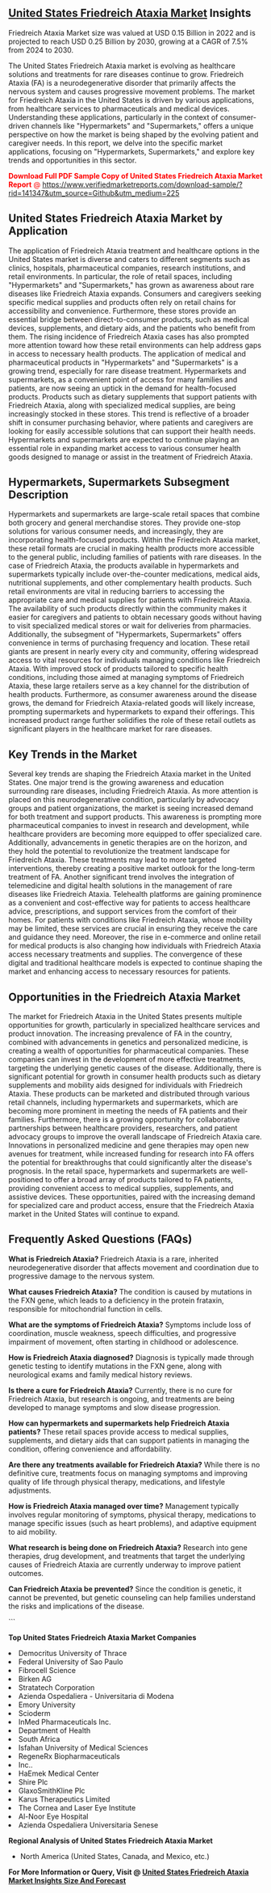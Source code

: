 <h2><a href="https://www.verifiedmarketreports.com/download-sample/?rid=141347&amp;utm_source=Github&amp;utm_medium=225" target="_blank">United States Friedreich Ataxia Market</a> Insights</h2><p>Friedreich Ataxia Market size was valued at USD 0.15 Billion in 2022 and is projected to reach USD 0.25 Billion by 2030, growing at a CAGR of 7.5% from 2024 to 2030.</p><p> <p>The United States Friedreich Ataxia market is evolving as healthcare solutions and treatments for rare diseases continue to grow. Friedreich Ataxia (FA) is a neurodegenerative disorder that primarily affects the nervous system and causes progressive movement problems. The market for Friedreich Ataxia in the United States is driven by various applications, from healthcare services to pharmaceuticals and medical devices. Understanding these applications, particularly in the context of consumer-driven channels like "Hypermarkets" and "Supermarkets," offers a unique perspective on how the market is being shaped by the evolving patient and caregiver needs. In this report, we delve into the specific market applications, focusing on "Hypermarkets, Supermarkets," and explore key trends and opportunities in this sector. <p><span class=""><span style="color: #ff0000;"><strong>Download Full PDF Sample Copy of United States Friedreich Ataxia Market Report</strong> @ </span><a href="https://www.verifiedmarketreports.com/download-sample/?rid=141347&amp;utm_source=Github&amp;utm_medium=225" target="_blank">https://www.verifiedmarketreports.com/download-sample/?rid=141347&amp;utm_source=Github&amp;utm_medium=225</a></span></p></p> <h2>United States Friedreich Ataxia Market by Application</h2> <p>The application of Friedreich Ataxia treatment and healthcare options in the United States market is diverse and caters to different segments such as clinics, hospitals, pharmaceutical companies, research institutions, and retail environments. In particular, the role of retail spaces, including "Hypermarkets" and "Supermarkets," has grown as awareness about rare diseases like Friedreich Ataxia expands. Consumers and caregivers seeking specific medical supplies and products often rely on retail chains for accessibility and convenience. Furthermore, these stores provide an essential bridge between direct-to-consumer products, such as medical devices, supplements, and dietary aids, and the patients who benefit from them. The rising incidence of Friedreich Ataxia cases has also prompted more attention toward how these retail environments can help address gaps in access to necessary health products. The application of medical and pharmaceutical products in "Hypermarkets" and "Supermarkets" is a growing trend, especially for rare disease treatment. Hypermarkets and supermarkets, as a convenient point of access for many families and patients, are now seeing an uptick in the demand for health-focused products. Products such as dietary supplements that support patients with Friedreich Ataxia, along with specialized medical supplies, are being increasingly stocked in these stores. This trend is reflective of a broader shift in consumer purchasing behavior, where patients and caregivers are looking for easily accessible solutions that can support their health needs. Hypermarkets and supermarkets are expected to continue playing an essential role in expanding market access to various consumer health goods designed to manage or assist in the treatment of Friedreich Ataxia. <h2>Hypermarkets, Supermarkets Subsegment Description</h2> <p>Hypermarkets and supermarkets are large-scale retail spaces that combine both grocery and general merchandise stores. They provide one-stop solutions for various consumer needs, and increasingly, they are incorporating health-focused products. Within the Friedreich Ataxia market, these retail formats are crucial in making health products more accessible to the general public, including families of patients with rare diseases. In the case of Friedreich Ataxia, the products available in hypermarkets and supermarkets typically include over-the-counter medications, medical aids, nutritional supplements, and other complementary health products. Such retail environments are vital in reducing barriers to accessing the appropriate care and medical supplies for patients with Friedreich Ataxia. The availability of such products directly within the community makes it easier for caregivers and patients to obtain necessary goods without having to visit specialized medical stores or wait for deliveries from pharmacies. Additionally, the subsegment of "Hypermarkets, Supermarkets" offers convenience in terms of purchasing frequency and location. These retail giants are present in nearly every city and community, offering widespread access to vital resources for individuals managing conditions like Friedreich Ataxia. With improved stock of products tailored to specific health conditions, including those aimed at managing symptoms of Friedreich Ataxia, these large retailers serve as a key channel for the distribution of health products. Furthermore, as consumer awareness around the disease grows, the demand for Friedreich Ataxia-related goods will likely increase, prompting supermarkets and hypermarkets to expand their offerings. This increased product range further solidifies the role of these retail outlets as significant players in the healthcare market for rare diseases. <h2>Key Trends in the Market</h2> <p>Several key trends are shaping the Friedreich Ataxia market in the United States. One major trend is the growing awareness and education surrounding rare diseases, including Friedreich Ataxia. As more attention is placed on this neurodegenerative condition, particularly by advocacy groups and patient organizations, the market is seeing increased demand for both treatment and support products. This awareness is prompting more pharmaceutical companies to invest in research and development, while healthcare providers are becoming more equipped to offer specialized care. Additionally, advancements in genetic therapies are on the horizon, and they hold the potential to revolutionize the treatment landscape for Friedreich Ataxia. These treatments may lead to more targeted interventions, thereby creating a positive market outlook for the long-term treatment of FA. Another significant trend involves the integration of telemedicine and digital health solutions in the management of rare diseases like Friedreich Ataxia. Telehealth platforms are gaining prominence as a convenient and cost-effective way for patients to access healthcare advice, prescriptions, and support services from the comfort of their homes. For patients with conditions like Friedreich Ataxia, whose mobility may be limited, these services are crucial in ensuring they receive the care and guidance they need. Moreover, the rise in e-commerce and online retail for medical products is also changing how individuals with Friedreich Ataxia access necessary treatments and supplies. The convergence of these digital and traditional healthcare models is expected to continue shaping the market and enhancing access to necessary resources for patients. <h2>Opportunities in the Friedreich Ataxia Market</h2> <p>The market for Friedreich Ataxia in the United States presents multiple opportunities for growth, particularly in specialized healthcare services and product innovation. The increasing prevalence of FA in the country, combined with advancements in genetics and personalized medicine, is creating a wealth of opportunities for pharmaceutical companies. These companies can invest in the development of more effective treatments, targeting the underlying genetic causes of the disease. Additionally, there is significant potential for growth in consumer health products such as dietary supplements and mobility aids designed for individuals with Friedreich Ataxia. These products can be marketed and distributed through various retail channels, including hypermarkets and supermarkets, which are becoming more prominent in meeting the needs of FA patients and their families. Furthermore, there is a growing opportunity for collaborative partnerships between healthcare providers, researchers, and patient advocacy groups to improve the overall landscape of Friedreich Ataxia care. Innovations in personalized medicine and gene therapies may open new avenues for treatment, while increased funding for research into FA offers the potential for breakthroughs that could significantly alter the disease's prognosis. In the retail space, hypermarkets and supermarkets are well-positioned to offer a broad array of products tailored to FA patients, providing convenient access to medical supplies, supplements, and assistive devices. These opportunities, paired with the increasing demand for specialized care and product access, ensure that the Friedreich Ataxia market in the United States will continue to expand. <h2>Frequently Asked Questions (FAQs)</h2> <p><strong>What is Friedreich Ataxia?</strong> Friedreich Ataxia is a rare, inherited neurodegenerative disorder that affects movement and coordination due to progressive damage to the nervous system.</p> <p><strong>What causes Friedreich Ataxia?</strong> The condition is caused by mutations in the FXN gene, which leads to a deficiency in the protein frataxin, responsible for mitochondrial function in cells.</p> <p><strong>What are the symptoms of Friedreich Ataxia?</strong> Symptoms include loss of coordination, muscle weakness, speech difficulties, and progressive impairment of movement, often starting in childhood or adolescence.</p> <p><strong>How is Friedreich Ataxia diagnosed?</strong> Diagnosis is typically made through genetic testing to identify mutations in the FXN gene, along with neurological exams and family medical history reviews.</p> <p><strong>Is there a cure for Friedreich Ataxia?</strong> Currently, there is no cure for Friedreich Ataxia, but research is ongoing, and treatments are being developed to manage symptoms and slow disease progression.</p> <p><strong>How can hypermarkets and supermarkets help Friedreich Ataxia patients?</strong> These retail spaces provide access to medical supplies, supplements, and dietary aids that can support patients in managing the condition, offering convenience and affordability.</p> <p><strong>Are there any treatments available for Friedreich Ataxia?</strong> While there is no definitive cure, treatments focus on managing symptoms and improving quality of life through physical therapy, medications, and lifestyle adjustments.</p> <p><strong>How is Friedreich Ataxia managed over time?</strong> Management typically involves regular monitoring of symptoms, physical therapy, medications to manage specific issues (such as heart problems), and adaptive equipment to aid mobility.</p> <p><strong>What research is being done on Friedreich Ataxia?</strong> Research into gene therapies, drug development, and treatments that target the underlying causes of Friedreich Ataxia are currently underway to improve patient outcomes.</p> <p><strong>Can Friedreich Ataxia be prevented?</strong> Since the condition is genetic, it cannot be prevented, but genetic counseling can help families understand the risks and implications of the disease.</p> ```</p><p><strong>Top United States Friedreich Ataxia Market Companies</strong></p><div data-test-id=""><p><li>Democritus University of Thrace</li><li> Federal University of Sao Paulo</li><li> Fibrocell Science</li><li> Birken AG</li><li> Stratatech Corporation</li><li> Azienda Ospedaliera - Universitaria di Modena</li><li> Emory University</li><li> Scioderm</li><li> InMed Pharmaceuticals Inc.</li><li> Department of Health</li><li> South Africa</li><li> Isfahan University of Medical Sciences</li><li> RegeneRx Biopharmaceuticals</li><li> Inc..</li><li> HaEmek Medical Center</li><li> Shire Plc</li><li> GlaxoSmithKline Plc</li><li> Karus Therapeutics Limited</li><li> The Cornea and Laser Eye Institute</li><li> Al-Noor Eye Hospital</li><li> Azienda Ospedaliera Universitaria Senese</li></p><div><strong>Regional Analysis of&nbsp;United States Friedreich Ataxia Market</strong></div><ul><li dir="ltr"><p dir="ltr">North America&nbsp;(United States, Canada, and Mexico, etc.)</p></li></ul><p><strong>For More Information or Query, Visit @&nbsp;</strong><strong><a href="https://www.verifiedmarketreports.com/product/global-friedreich-ataxia-market-report-2019-competitive-landscape-trends-and-opportunities/?utm_source=Github&amp;utm_medium=225" target="_blank">United States Friedreich Ataxia Market Insights Size And Forecast</a></strong></p></div>
